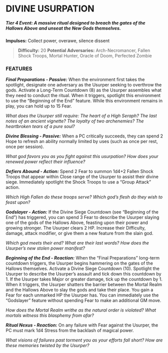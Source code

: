 # DIVINE USURPATION

##### **Tier 4 Event:** *A massive ritual designed to breach the gates of the Hallows Above and unseat the New Gods themselves.*

**Impulses:** Collect power, overawe, silence dissent

> **Difficulty:** 20
> **Potential Adversaries:** Arch-Necromancer, Fallen Shock Troops, Mortal Hunter, Oracle of Doom, Perfected Zombie

### FEATURES

***Final Preparations - Passive:*** When the environment first takes the spotlight, designate one adversary as the Usurper seeking to overthrow the gods. Activate a Long-Term Countdown (8) as the Usurper assembles what they need to conduct the ritual. When it triggers, spotlight this environment to use the “Beginning of the End” feature. While this environment remains in play, you can hold up to 15 Fear.

  *What does the Usurper still require: The heart of a High Seraph? The last notes of an ancient vignette? The loyalty of two archenemies? The heartbroken tears of a pure soul?*

***Divine Blessing - Passive:*** When a PC critically succeeds, they can spend 2 Hope to refresh an ability normally limited by uses (such as once per rest, once per session).

  *What god favors you as you fight against this usurpation? How does your renewed power reflect their influence?*

***Defiers Abound - Action:*** Spend 2 Fear to summon 1d4+2 Fallen Shock Troops that appear within Close range of the Usurper to assist their divine siege. Immediately spotlight the Shock Troops to use a “Group Attack” action.

  *Which High Fallen do these troops serve? Which god’s flesh do they wish to feast upon?*

***Godslayer - Action:*** If the Divine Siege Countdown (see “Beginning of the End”) has triggered, you can spend 3 Fear to describe the Usurper slaying one of the gods of the Hallows Above, feasting upon their power and growing stronger. The Usurper clears 2 HP. Increase their Difficulty, damage, attack modifier, or give them a new feature from the slain god.

  *Which god meets their end? What are their last words? How does the Usurper’s new stolen power manifest?*

***Beginning of the End - Reaction:*** When the “Final Preparations” long-term countdown triggers, the Usurper begins hammering on the gates of the Hallows themselves. Activate a Divine Siege Countdown (10). Spotlight the Usurper to describe the Usurper’s assault and tick down this countdown by 1. If the Usurper takes Major or greater damage, tick up the countdown by 1. When it triggers, the Usurper shatters the barrier between the Mortal Realm and the Hallows Above to slay the gods and take their place. You gain a Fear for each unmarked HP the Usurper has. You can immediately use the “Godslayer” feature without spending Fear to make an additional GM move.

  *How does the Mortal Realm writhe as the natural order is violated? What mortals witness this blasphemy from afar?*

***Ritual Nexus - Reaction:*** On any failure with Fear against the Usurper, the PC must mark 1d4 Stress from the backlash of magical power.

  *What visions of failures past torment you as your efforts fall short? How are these memories twisted by the Usurper?*
